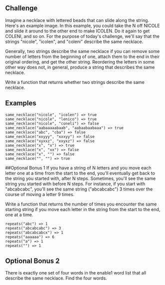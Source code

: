## Challenge
Imagine a necklace with lettered beads that can slide along the string. Here's an example image. In this example, you could take the N off NICOLE and slide it around to the other end to make ICOLEN. Do it again to get COLENI, and so on. For the purpose of today's challenge, we'll say that the strings "nicole", "icolen", and "coleni" describe the same necklace.

Generally, two strings describe the same necklace if you can remove some number of letters from the beginning of one, attach them to the end in their original ordering, and get the other string. Reordering the letters in some other way does not, in general, produce a string that describes the same necklace.

Write a function that returns whether two strings describe the same necklace.

## Examples
```
same_necklace("nicole", "icolen") => true
same_necklace("nicole", "lenico") => true
same_necklace("nicole", "coneli") => false
same_necklace("aabaaaaabaab", "aabaabaabaaa") => true
same_necklace("abc", "cba") => false
same_necklace("xxyyy", "xxxyy") => false
same_necklace("xyxxz", "xxyxz") => false
same_necklace("x", "x") => true
same_necklace("x", "xx") => false
same_necklace("x", "") => false
same_necklace("", "") => true
```
##Optional Bonus 1
If you have a string of N letters and you move each letter one at a time from the start to the end, you'll eventually get back to the string you started with, after N steps. Sometimes, you'll see the same string you started with before N steps. For instance, if you start with "abcabcabc", you'll see the same string ("abcabcabc") 3 times over the course of moving a letter 9 times.

Write a function that returns the number of times you encounter the same starting string if you move each letter in the string from the start to the end, one at a time.
```
repeats("abc") => 1
repeats("abcabcabc") => 3
repeats("abcabcabcx") => 1
repeats("aaaaaa") => 6
repeats("a") => 1
repeats("") => 1
```
## Optional Bonus 2
There is exactly one set of four words in the enable1 word list that all describe the same necklace. Find the four words.